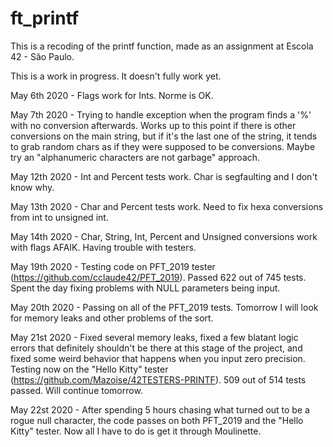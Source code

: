 # ft_printf

This is a recoding of the printf function, made as an assignment at Escola 42 - São Paulo.

This is a work in progress. It doesn't fully work yet.

May 6th 2020 - Flags work for Ints. Norme is OK.

May 7th 2020 - Trying to handle exception when the program finds a '%' with no conversion afterwards. Works up to this point if there is other conversions on the main string, but if it's the last one of the string, it tends to grab random chars as if they were supposed to be conversions. Maybe try an "alphanumeric characters are not garbage" approach.

May 12th 2020 - Int and Percent tests work. Char is segfaulting and I don't know why.

May 13th 2020 - Char and Percent tests work. Need to fix hexa conversions from int to unsigned int.

May 14th 2020 - Char, String, Int, Percent and Unsigned conversions work with flags AFAIK. Having trouble with testers.

May 19th 2020 - Testing code on PFT_2019 tester (https://github.com/cclaude42/PFT_2019). Passed 622 out of 745 tests. Spent the day fixing problems with NULL parameters being input.

May 20th 2020 - Passing on all of the PFT_2019 tests. Tomorrow I will look for memory leaks and other problems of the sort.

May 21st 2020 - Fixed several memory leaks, fixed a few blatant logic errors that definitely shouldn't be there at this stage of the project, and
fixed some weird behavior that happens when you input zero precision. Testing now on the "Hello Kitty" tester (https://github.com/Mazoise/42TESTERS-PRINTF). 509 out of 514 tests passed. Will continue tomorrow.

May 22st 2020 - After spending 5 hours chasing what turned out to be a rogue null character, the code passes on both PFT_2019 and the "Hello Kitty" tester. Now all I have to do is get it through Moulinette.
